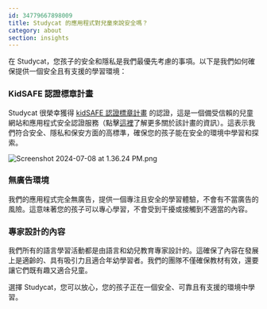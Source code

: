 ```yaml
---
id: 34779667898009
title: Studycat 的應用程式對兒童來說安全嗎？
category: about
section: insights
---
```

在 Studycat，您孩子的安全和隱私是我們最優先考慮的事項。以下是我們如何確保提供一個安全且有支援的學習環境：

### KidSAFE 認證標章計畫

Studycat 很榮幸獲得 [kidSAFE 認證標章計畫](https://www.kidsafeseal.com/certifiedproducts/studycat_fun_appseries.html) 的認證，這是一個備受信賴的兒童網站和應用程式安全認證服務（點擊[這裡](https://www.kidsafeseal.com/aboutourprogram.html)了解更多關於該計畫的資訊）。這表示我們符合安全、隱私和保安方面的高標準，確保您的孩子能在安全的環境中學習和探索。

![Screenshot 2024-07-08 at 1.36.24 PM.png](https://help.studycat.com/hc/article_attachments/34779667893401)

### 無廣告環境

我們的應用程式完全無廣告，提供一個專注且安全的學習體驗，不會有不當廣告的風險。這意味著您的孩子可以專心學習，不會受到干擾或接觸到不適當的內容。

### 專家設計的內容

我們所有的語言學習活動都是由語言和幼兒教育專家設計的。這確保了內容在發展上是適齡的、具有吸引力且適合年幼學習者。我們的團隊不僅確保教材有效，還要讓它們既有趣又適合兒童。

選擇 Studycat，您可以放心，您的孩子正在一個安全、可靠且有支援的環境中學習。

